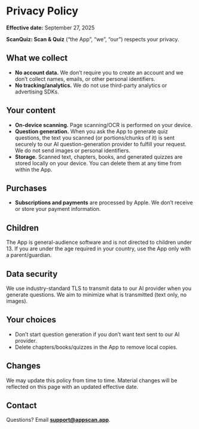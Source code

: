 # Privacy Policy
**Effective date:** September 27, 2025

**ScanQuiz: Scan & Quiz** (“the App”, “we”, “our”) respects your privacy.

## What we collect
- **No account data.** We don’t require you to create an account and we don’t collect names, emails, or other personal identifiers.
- **No tracking/analytics.** We do not use third-party analytics or advertising SDKs.

## Your content
- **On-device scanning.** Page scanning/OCR is performed on your device.
- **Question generation.** When you ask the App to generate quiz questions, the text you scanned (or portions/chunks of it) is sent securely to our AI question-generation provider to fulfill your request. We do not send images or personal identifiers.
- **Storage.** Scanned text, chapters, books, and generated quizzes are stored locally on your device. You can delete them at any time from within the App.

## Purchases
- **Subscriptions and payments** are processed by Apple. We don’t receive or store your payment information.

## Children
The App is general-audience software and is not directed to children under 13. If you are under the age required in your country, use the App only with a parent/guardian.

## Data security
We use industry-standard TLS to transmit data to our AI provider when you generate questions. We aim to minimize what is transmitted (text only, no images).

## Your choices
- Don’t start question generation if you don’t want text sent to our AI provider.
- Delete chapters/books/quizzes in the App to remove local copies.

## Changes
We may update this policy from time to time. Material changes will be reflected on this page with an updated effective date.

## Contact
Questions? Email **support@appscan.app**.

